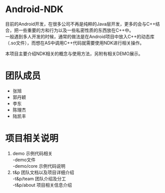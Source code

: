 # Android-NDK  
目前的Android开发，在很多公司不再是纯粹的Java层开发，更多的会与C++结合，把一些重要的方和行为以及一些私密性质的东西放在C++中。  
一般遇到多人开发的时候，通常的做法是在Android项目中放入C++的动态库（.so文件），而想在AS中调用C++代码就需要使用NDK进行相关操作。  
  
本项目主要介绍NDK相关的概念与使用方法，另附有相关DEMO展示。
# 团队成员
* 张旭
* 郭丹颖
* 李东
* 陈理杰
* 陆凯丰
# 项目相关说明
1. demo 示例代码相关  
    -demo文件  
    -demo/core 示例代码说明  
2. t&p 团队文档以及项目详细介绍  
    -t&p/team 团队介绍及分工  
    -t&p/about 项目相关信息介绍  

